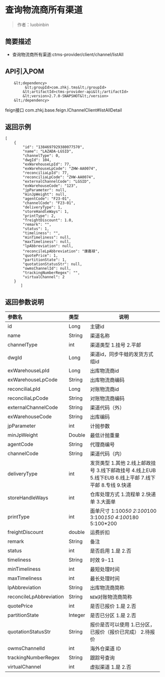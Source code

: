 # 查询物流商所有渠道

> 作者：luobinbin

## 简要描述

- 查询物流商所有渠道:ctms-provider/client/channel/listAll
## API引入POM
        &lt;dependency>
             &lt;groupId>com.zhkj.tms&lt;/groupId>
            &lt;artifactId>ctms-provider-api&lt;/artifactId>
            &lt;version>2.7.0-SNAPSHOT&lt;/version>
        &lt;/dependency>
feign接口 com.zhkj.base.feign.IChannelClient#listAllDetail

## 返回示例 

``` 
[
    {
        "id": "1384697929380077570",
        "name": "LAZADA-LGSID",
        "channelType": 0,
        "dwgId": 104,
        "exWarehouseLpId": 77,
        "exWarehouseLpCode": "ZHW-AA0074",
        "reconciliaLpId": 77,
        "reconciliaLpCode": "ZHW-AA0074",
        "externalChannelCode": "LGSID",
        "exWarehouseCode": "123",
        "jpParameter": null,
        "minJpWeight": null,
        "agentCode": "F23-01",
        "channelCode": "F23-01",
        "deliveryType": 1,
        "storeHandleWays": 1,
        "printType": 2,
        "freightDiscount": 1.0,
        "remark": "",
        "status": 1,
        "timeliness": "",
        "minTimeliness": null,
        "maxTimeliness": null,
        "lpAbbreviation": null,
		"reconcileLpAbbreviation": "康嘉禄",
        "quotePrice": 1,
        "partitionState": 1,
        "quotationStatusStr": null,
        "owmsChannelId": null,
        "trackingNumberRegex": "",
        "virtualChannel": 2
    }
       ]
```

## 返回参数说明 

|参数名|类型|说明|
|:-----  |:-----|-----                           |
|id |Long   |主键id |
|name |String   |渠道名称 |
|channelType |int   |渠道类型  1.挂号 2.平邮 |
|dwgId |Long   |渠道id，同步牛蛙的发货方式组id |
|exWarehouseLpId |Long   |出库物流商id |
|exWarehouseLpCode |String   |出库物流商编码 |
|reconciliaLpId |Long   |对账物流商id |
|reconciliaLpCode |String   |对账物流商编码 |
|externalChannelCode |String   |渠道代码（外） |
|exWarehouseCode |String   |出库编码 |
|jpParameter |int   |计抛参数 |
|minJpWeight |Double   |最低计抛重量 |
|agentCode |String   |代理商编号 |
|channelCode |String   |渠道代码（内） |
|deliveryType|int   |发货类型 1.其他 2.线上邮政挂号 3.线下邮政挂号 4.线上EUB 5.线下EUB 6.线上平邮 7.线下平邮 8.专线 9.快递 |
|storeHandleWays |int   |仓库处理方式 1.流程单 2.快递单 3.大面单 |
|printType |int   |面单尺寸 1:100*50 2:100*100 3:100*150  4:100*180  5:100*200 |
|freightDiscount |double   |运费折扣 |
|remark |String   |备注 |
|status |int   |是否启用 1.是 2.否 |
|timeliness |String   |时效 9-11 |
|minTimeliness |int   |最短处理时间 |
|maxTimeliness |int   |最长处理时间 |
|lpAbbreviation |String   |出库物流商简称 |
|reconcileLpAbbreviation |String   |`NEW`对账物流商简称 |
|quotePrice |int   |是否已报价  1.是   2.否 |
|partitionState |Integer   |是否已分区 1.是  2.否 |
|quotationStatusStr |String   |报价是否可以使用   1.已分区，已报价（报价已完成）   2.待报价 |
|owmsChannelId |int   |海外仓渠道 ID |
|trackingNumberRegex |String   |跟踪号查询 |
|virtualChannel |int   |虚拟渠道 1.是 2.否 |